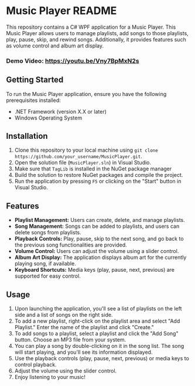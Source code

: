 # Music Player README

This repository contains a C# WPF application for a Music Player. This Music Player allows users to manage playlists, add songs to those playlists, play, pause, skip, and rewind songs. Additionally, it provides features such as volume control and album art display.
### Demo Video: https://youtu.be/Vny7BpMxN2s

## Getting Started

To run the Music Player application, ensure you have the following prerequisites installed:

- .NET Framework (version X.X or later)
- Windows Operating System

## Installation

1. Clone this repository to your local machine using `git clone https://github.com/your_username/MusicPlayer.git`.
2. Open the solution file (`MusicPlayer.sln`) in Visual Studio.
3. Make sure that `TagLib` is installed in the NuGet package manager
4. Build the solution to restore NuGet packages and compile the project.
5. Run the application by pressing `F5` or clicking on the "Start" button in Visual Studio.

## Features

- **Playlist Management:** Users can create, delete, and manage playlists.
- **Song Management:** Songs can be added to playlists, and users can delete songs from playlists.
- **Playback Controls:** Play, pause, skip to the next song, and go back to the previous song functionalities are provided.
- **Volume Control:** Users can adjust the volume using a slider control.
- **Album Art Display:** The application displays album art for the currently playing song, if available.
- **Keyboard Shortcuts:** Media keys (play, pause, next, previous) are supported for easy control.

## Usage

1. Upon launching the application, you'll see a list of playlists on the left side and a list of songs on the right side.
2. To add a new playlist, right-click on the playlist area and select "Add Playlist." Enter the name of the playlist and click "Create."
3. To add songs to a playlist, select a playlist and click the "Add Song" button. Choose an MP3 file from your system.
4. You can play a song by double-clicking on it in the song list. The song will start playing, and you'll see its information displayed.
5. Use the playback controls (play, pause, next, previous) or media keys to control playback.
6. Adjust the volume using the slider control.
7. Enjoy listening to your music!
